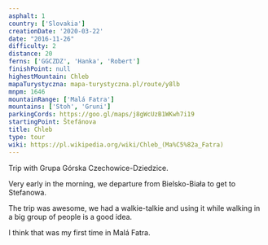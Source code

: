 ```yaml
---
asphalt: 1
country: ['Slovakia']
creationDate: '2020-03-22'
date: "2016-11-26"
difficulty: 2
distance: 20
ferns: ['GGCZDZ', 'Hanka', 'Robert']
finishPoint: null
highestMountain: Chleb
mapaTurystyczna: mapa-turystyczna.pl/route/y8lb
mnpm: 1646
mountainRange: ['Malá Fatra']
mountains: ['Stoh', 'Gruni']
parkingCords: https://goo.gl/maps/j8gWcUzB1WKwh7i19
startingPoint: Štefánova
title: Chleb
type: tour
wiki: https://pl.wikipedia.org/wiki/Chleb_(Ma%C5%82a_Fatra)
---
```


Trip with Grupa Górska Czechowice-Dziedzice.

Very early in the morning, we departure from Bielsko-Biała to get to Stefanowa.

The trip was awesome, we had a walkie-talkie and using it while walking in a big group of people is a good idea.

I think that was my first time in Malá Fatra.
